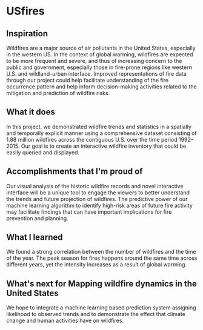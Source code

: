 # USfires
## Inspiration
Wildfires are a major source of air pollutants in the United States, especially in the western US. In the context of global warming, wildfires are expected to be more frequent and severe, and thus of increasing concern to the public and government, especially those in fire-prone regions like western U.S. and wildland-urban interface. Improved representations of fire data through our project could help facilitate understanding of the fire occurrence pattern and help inform decision-making activities related to the mitigation and prediction of wildfire risks.

## What it does
In this project, we demonstrated wildfire trends and statistics in a spatially and temporally explicit manner using a comprehensive dataset consisting of 1.88 million wildfires across the contiguous U.S. over the time period 1992–2015. Our goal is to create an interactive wildfire inventory that could be easily queried and displayed.

## Accomplishments that I'm proud of
Our visual analysis of the historic wildfire records and novel interactive interface will be a unique tool to engage the viewers to better understand the trends and future projection of wildfires. The predictive power of our machine learning algorithm to identify high-risk areas of future fire activity may facilitate findings that can have important implications for fire prevention and planning.

## What I learned
We found a strong correlation between the number of wildfires and the time of the year. The peak season for fires happens around the same time across different years, yet the intensity increases as a result of global warming. 

## What's next for Mapping wildfire dynamics in the United States
We hope to integrate a machine learning based prediction system assigning likelihood to observed trends and to demonstrate the effect that climate change and human activities have on wildfires.
